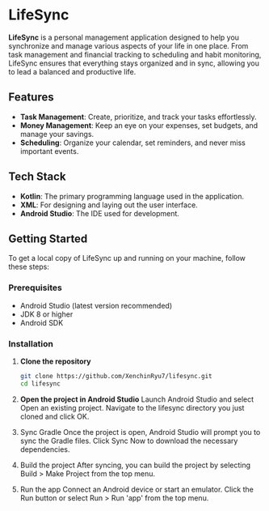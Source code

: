 # LifeSync

**LifeSync** is a personal management application designed to help you synchronize and manage various aspects of your life in one place. From task management and financial tracking to scheduling and habit monitoring, LifeSync ensures that everything stays organized and in sync, allowing you to lead a balanced and productive life.

## Features

- **Task Management**: Create, prioritize, and track your tasks effortlessly.
- **Money Management**: Keep an eye on your expenses, set budgets, and manage your savings.
- **Scheduling**: Organize your calendar, set reminders, and never miss important events.


## Tech Stack

- **Kotlin**: The primary programming language used in the application.
- **XML**: For designing and laying out the user interface.
- **Android Studio**: The IDE used for development.

## Getting Started

To get a local copy of LifeSync up and running on your machine, follow these steps:

### Prerequisites

- Android Studio (latest version recommended)
- JDK 8 or higher
- Android SDK

### Installation

1. **Clone the repository**
   ```bash
   git clone https://github.com/XenchinRyu7/lifesync.git
   cd lifesync
   
2. **Open the project in Android Studio**
Launch Android Studio and select Open an existing project.
Navigate to the lifesync directory you just cloned and click OK.

3. Sync Gradle
Once the project is open, Android Studio will prompt you to sync the Gradle files. Click Sync Now to download the necessary dependencies.

4. Build the project
After syncing, you can build the project by selecting Build > Make Project from the top menu.

5. Run the app
Connect an Android device or start an emulator.
Click the Run button or select Run > Run 'app' from the top menu.